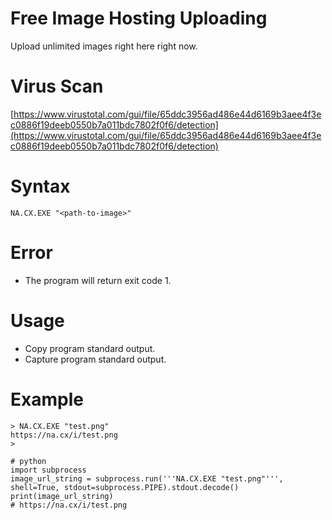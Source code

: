 # Free Image Hosting Uploading
Upload unlimited images right here right now.

# Virus Scan
[https://www.virustotal.com/gui/file/65ddc3956ad486e44d6169b3aee4f3ec0886f19deeb0550b7a011bdc7802f0f6/detection](https://www.virustotal.com/gui/file/65ddc3956ad486e44d6169b3aee4f3ec0886f19deeb0550b7a011bdc7802f0f6/detection)

# Syntax
```
NA.CX.EXE "<path-to-image>"
```

# Error
- The program will return exit code 1.

# Usage
- Copy program standard output.
- Capture program standard output.

# Example
```
> NA.CX.EXE "test.png"
https://na.cx/i/test.png
>
```
```
# python
import subprocess
image_url_string = subprocess.run('''NA.CX.EXE "test.png"''', shell=True, stdout=subprocess.PIPE).stdout.decode()
print(image_url_string)
# https://na.cx/i/test.png
```
